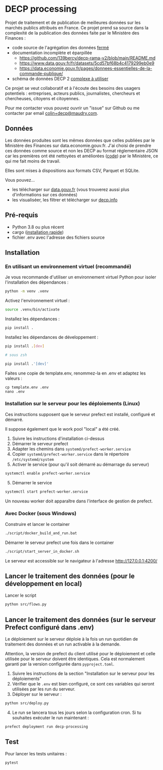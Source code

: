 # DECP processing

Projet de traitement et de publication de meilleures données sur les marchés publics attribués en France. Ce projet prend sa source dans la complexité de la publication des données faite par le Ministère des Finances :

- code source de l'agrégation des données [fermé](https://github.com/139bercy/decp-rama-v2/blob/main/README.md)
- documentation incomplète et éparpillée
    - https://github.com/139bercy/decp-rama-v2/blob/main/README.md
    - https://www.data.gouv.fr/fr/datasets/5cd57bf68b4c4179299eb0e9
    - https://data.economie.gouv.fr/pages/donnees-essentielles-de-la-commande-publique/
- schéma de données DECP 2 [complexe à utiliser](https://github.com/ColinMaudry/decp-processing/issues/4)

Ce projet se veut collaboratif et à l'écoute des besoins des usagers potentiels : entreprises, acteurs publics, journalistes, chercheurs et chercheuses, citoyens et citoyennes.

Pour me contacter vous pouvez ouvrir un "issue" sur Github ou me contacter par email [colin+decp@maudry.com](mailto:colin+decp@maudry.com).

## Données

Les données produites sont les mêmes données que celles publiées par le Ministère des Finances sur data.economie.gouv.fr. J'ai choisi de prendre ces données comme source et non les DECP au format réglementaire JSON car les premières ont été nettoyées et améliorées ([code](https://github.com/139bercy/decp-augmente)) par le Ministère, ce qui me fait moins de travail.

Elles sont mises à dispositions aux formats CSV, Parquet et SQLite.

Vous pouvez...

- les télécharger sur [data.gouv.fr](https://www.data.gouv.fr/fr/datasets/donnees-essentielles-de-la-commande-publique-consolidees-format-tabulaire/) (vous trouverez aussi plus d'informations sur ces données)
- les visualiséer, les filtrer et télécharger sur [decp.info](https://decp.info)


## Pré-requis

- Python 3.8 ou plus récent
- cargo ([installation rapide](https://rustup.rs))
- fichier .env avec l'adresse des fichiers source

## Installation

### En utilisant un environnement virtuel (recommandé)
Je vous recommande d'utiliser un environnement virtuel Python pour isoler l'installation des dépendances :

```bash
python -m venv .venv
```

Activez l'environnement virtuel :

```bash
source .venv/bin/activate
```

Installez les dépendances :

```bash
pip install .
```

Installez les dépendances de développement :

```bash
pip install .[dev]

# sous zsh

pip install .'[dev]'
```

Faites une copie de template.env, renommez-la en .env et adaptez les valeurs :

```shell
cp template.env .env
nano .env
```

### Installation sur le serveur pour les déploiements (Linux)

Ces instructions supposent que le serveur prefect est installé, configuré et démarré.

Il suppose également que le work pool "local" a été créé.

1. Suivre les instructions d'installation ci-dessus
2. Démarrer le serveur prefect
3. Adapter les chemins dans `systemd/prefect-worker.service`
4. Copier `systemd/prefect-worker.service` dans le répertoire `/etc/systemd/system`
5. Activer le service (pour qu'il soit démarré au démarrage du serveur)

```bash
systemctl enable prefect-worker.service
```
5. Démarrer le service
```bash
systemctl start prefect-worker.service
```

Un nouveau worker doit apparaître dans l'interface de gestion de prefect.

### Avec Docker (sous Windows)

Construire et lancer le container
```bash
./script/docker_build_and_run.bat
```

Démarrer le serveur prefect une fois dans le container
```bash
./script/start_server_in_docker.sh
```
Le serveur est accessible sur le navigateur à l'adresse http://127.0.0.1:4200/

## Lancer le traitement des données (pour le développement en local)

Lancer le script
```bash
python src/flows.py
```

## Lancer le traitement des données (sur le serveur Prefect configuré dans .env)

Le déploiement sur le serveur déploie à la fois un run quotidien de traitement des données et un run activable à la demande.

Attention, la version de prefect du client utilisé pour le déploiement et celle utilisée pour le serveur doivent être identiques. Cela est normalement garanti par la version configurée dans `pyproject.toml`.

1. Suivre les instructions de la section "Installation sur le serveur pour les déploiements"
2. Vérifier que le `.env` est bien configuré, ce sont ces variables qui seront utilisées par les run du serveur.
2. Déployer sur le serveur :
```bash
python src/deploy.py
```
4. Le run se lancera tous les jours selon la configuration cron. Si tu souhaites exécuter le run maintenant :
```bash
prefect deployment run decp-processing
```

## Test

Pour lancer les tests unitaires :

```
pytest
```
